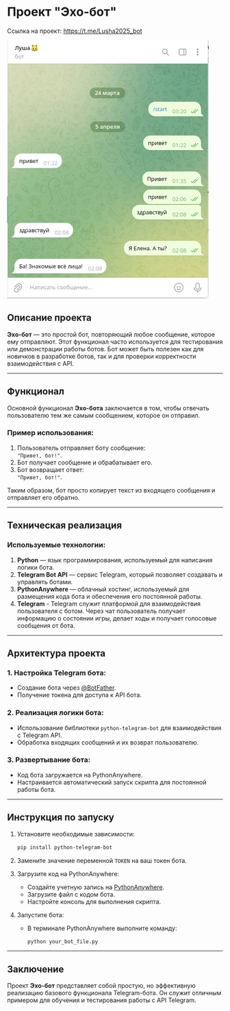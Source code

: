 # Проект "Эхо-бот"

Ссылка на проект: https://t.me/Lusha2025_bot

![Иллюстрация к проекту](https://github.com/e-tyatte/echo-bot/blob/main/Снимок%20экрана_20250405_031355.png)

## Описание проекта

**Эхо-бот** — это простой бот, повторяющий любое сообщение, которое ему отправляют. Этот функционал часто используется для тестирования или демонстрации работы ботов. Бот может быть полезен как для новичков в разработке ботов, так и для проверки корректности взаимодействия с API.

---

## Функционал

Основной функционал **Эхо-бота** заключается в том, чтобы отвечать пользователю тем же самым сообщением, которое он отправил. 

### Пример использования:

1. Пользователь отправляет боту сообщение:  
   `"Привет, бот!"`.
2. Бот получает сообщение и обрабатывает его.
3. Бот возвращает ответ:  
   `"Привет, бот!"`.

Таким образом, бот просто копирует текст из входящего сообщения и отправляет его обратно.

---

## Техническая реализация

### Используемые технологии:

1. **Python** — язык программирования, используемый для написания логики бота.
2. **Telegram Bot API** — сервис Telegram, который позволяет создавать и управлять ботами.
3. **PythonAnywhere** — облачный хостинг, используемый для размещения кода бота и обеспечения его постоянной работы.
4. **Telegram** - Telegram служит платформой для взаимодействия пользователя с ботом. Через чат пользователь получает информацию о состоянии игры, делает ходы и получает голосовые сообщения от бота.

---

## Архитектура проекта

### 1. Настройка Telegram бота:
   - Создание бота через [@BotFather](https://t.me/BotFather).
   - Получение токена для доступа к API бота.

### 2. Реализация логики бота:
   - Использование библиотеки `python-telegram-bot` для взаимодействия с Telegram API.
   - Обработка входящих сообщений и их возврат пользователю.

### 3. Развертывание бота:
   - Код бота загружается на PythonAnywhere.
   - Настраивается автоматический запуск скрипта для постоянной работы бота.

---

## Инструкция по запуску

1. Установите необходимые зависимости:
   ```bash
   pip install python-telegram-bot
   ```

2. Замените значение переменной `TOKEN` на ваш токен бота.

3. Загрузите код на PythonAnywhere:
   - Создайте учетную запись на [PythonAnywhere](https://www.pythonanywhere.com).
   - Загрузите файл с кодом бота.
   - Настройте консоль для выполнения скрипта.

4. Запустите бота:
   - В терминале PythonAnywhere выполните команду:
     ```bash
     python your_bot_file.py
     ```
---

## Заключение

Проект **Эхо-бот** представляет собой простую, но эффективную реализацию базового функционала Telegram-бота. Он служит отличным примером для обучения и тестирования работы с API Telegram.
